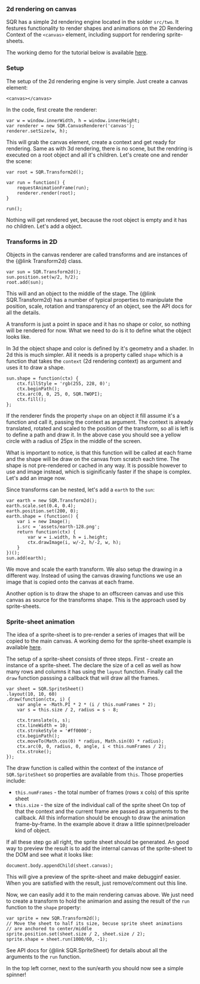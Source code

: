 ### 2d rendering on canvas

SQR has a simple 2d rendering engine located in the solder `src/two`. It festures functionality to render shapes and animations on the 2D Rendering Context of the `<canvas>` element, including support for rendering sprite-sheets.

The working demo for the tutorial below is available [here](../tutorials/canvas-rendering.html).

### Setup

The setup of the 2d rendering engine is very simple. Just create a canvas element:
```
<canvas></canvas>
```
In the code, first create the renderer:
```
var w = window.innerWidth, h = window.innerHeight;
var renderer = new SQR.CanvasRenderer('canvas');
renderer.setSize(w, h); 
```
This will grab the canvas element, create a context and get ready for rendering. Same as with 3d rendering, there is no scene, but the rendring is executed on a root object and all it's children. Let's create one and render the scene:
```
var root = SQR.Transform2d();

var run = function() {
    requestAnimationFrame(run);
    renderer.render(root);
}

run();
```
Nothing will get rendered yet, because the root object is empty and it has no children. Let's add a object.

### Transforms in 2D
Objects in the canvas renderer are called transforms and are instances of the {@link Transform2d} class.
```
var sun = SQR.Transform2d();
sun.position.set(w/2, h/2);
root.add(sun);
```
This will and an object to the middle of the stage. The {@link SQR.Transform2d} has a number of typical properties to manipulate the position, scale, rotation and transparency of an object, see the API docs for all the details.

A transform is just a point in space and it has no shape or color, so nothing will be rendered for now. What we need to do is it to define what the object looks like. 

In 3d the object shape and color is defined by it's geometry and a shader. In 2d this is much simpler. All it needs is a property called `shape` which is a function that takes the `context` (2d rendering context) as argument and uses it to draw a shape. 
```
sun.shape = function(ctx) {
    ctx.fillStyle = 'rgb(255, 228, 0)';
    ctx.beginPath();
    ctx.arc(0, 0, 25, 0, SQR.TWOPI);
    ctx.fill();
};
```
If the renderer finds the property `shape` on an object it fill assume it's a function and call it, passing the context as argument. The context is already translated, rotated and scaled to the position of the transform, so all is left is to define a path and draw it. In the above case you should see a yellow circle with a radius of 25px in the middle of the screen.

What is important to notice, is that this function will be called at each frame and the shape will be draw on the canvas from scratch each time. The shape is not pre-rendered or cached in any way. It is possible however to use and image instead, which is siginificanly faster if the shape is complex. Let's add an image now.

Since transforms can be nested, let's add a `earth` to the `sun`:
```
var earth = new SQR.Transform2d();
earth.scale.set(0.4, 0.4);
earth.position.set(200, 0);
earth.shape = (function() {
    var i = new Image();
    i.src = 'assets/earth-128.png';
    return function(ctx) {
        var w = i.width, h = i.height;
        ctx.drawImage(i, w/-2, h/-2, w, h);
    }
})();
sun.add(earth);
```
We move and scale the earth transform. We also setup the drawing in a different way. Instead of using the canvas drawing functions we use an image that is copied onto the canvas at each frame.

Another option is to draw the shape to an offscreen canvas and use this canvas as source for the transforms shape. This is the approach used by sprite-sheets.

### Sprite-sheet animation
The idea of a sprite-sheet is to pre-render a series of images that will be copied to the main canvas. A working demo for the sprite-sheet example is available [here](../tutorials/sprite-sheet.html).

The setup of a sprite-sheet consists of three steps. First - create an instance of a sprite-sheet. The declare the size of a cell as well as how many rows and columns it has using the `layout` function. Finally call the `draw` function passsing a callback that will draw all the frames.
```
var sheet = SQR.SpriteSheet()
.layout(10, 10, 60)
.draw(function(ctx, i) {
    var angle = -Math.PI * 2 * (i / this.numFrames * 2);
    var s = this.size / 2, radius = s - 8;

    ctx.translate(s, s);
    ctx.lineWidth = 10;
    ctx.strokeStyle = '#ff0000';
    ctx.beginPath();
    ctx.moveTo(Math.cos(0) * radius, Math.sin(0) * radius);
    ctx.arc(0, 0, radius, 0, angle, i < this.numFrames / 2);
    ctx.stroke();
});
```
The draw function is called within the context of the instance of `SQR.SpriteSheet` so properties are available from `this`. Those properties include:
- `this.numFrames` - the total number of frames (rows x cols) of this sprite sheet
- `this.size` - the size of the individual call of the sprite sheet
On top of that the context and the current frame are passed as arguments to the callback. All this information should be enough to draw the animation frame-by-frame. In the example above it draw a little spinner/preloader kind of object.

If all these step go all right, the sprite sheet should be generated. An good way to preview the result is to add the internal canvas of the sprite-sheet to the DOM and see what it looks like:
```
document.body.appendChild(sheet.canvas);
```
This will give a preview of the sprite-sheet and make debugginf easier. When you are satisfied with the result, just remove/comment out this line.

Now, we can easily add it to the main rendering canvas above. We just need to create a transform to hold the animarion and assing the result of the `run` function to the `shape` property:
```
var sprite = new SQR.Transform2d();
// Move the sheet to half its size, becuse sprite sheet animations
// are anchored to center/middle
sprite.position.set(sheet.size / 2, sheet.size / 2);
sprite.shape = sheet.run(1000/60, -1);
```
See API docs for {@link SQR.SpriteSheet} for details about all the arguments to the `run` function.

In the top left corner, next to the sun/earth you should now see a simple spinner!

















